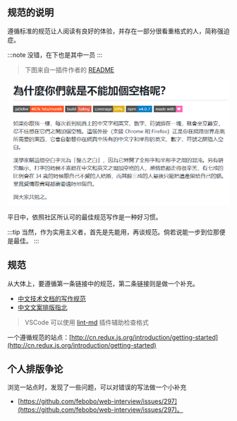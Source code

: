 ## 规范的说明

遵循标准的规范让人阅读有良好的体验，并存在一部分很看重格式的人，简称强迫症。

:::note
没错，在下也是其中一员
:::

> 下图来自一插件作者的 [README](https://github.com/vinta/pangu.js)

![](./images/3.png)

平日中，依照社区所认可的最佳规范写作是一种好习惯。

:::tip
当然，作为实用主义者，首先是先能用，再谈规范。倘若说能一步到位那便是最佳。
:::

## 规范

从大体上，要遵循第一条链接中的规范，第二条链接则是做一个补充。

- [中文技术文档的写作规范](https://github.com/ruanyf/document-style-guide)
- [中文文案排版指北](https://github.com/mzlogin/chinese-copywriting-guidelines)

> VSCode 可以使用 [lint-md](https://github.com/lint-md/lint-md) 插件辅助检查格式

一个遵循规范的站点：[http://cn.redux.js.org/introduction/getting-started](http://cn.redux.js.org/introduction/getting-started)

## 个人排版争论

浏览一站点时，发现了一些问题，可以对错误的写法做一个小补充

- [https://github.com/febobo/web-interview/issues/297](https://github.com/febobo/web-interview/issues/297)。
